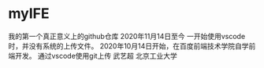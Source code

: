# myIFE
我的第一个真正意义上的github仓库
2020年11月14日至今
一开始使用vscode时，并没有系统的上传文件。
2020年10月14日开始，在百度前端技术学院自学前端开发。
通过vscode使用git上传
武艺超 北京工业大学